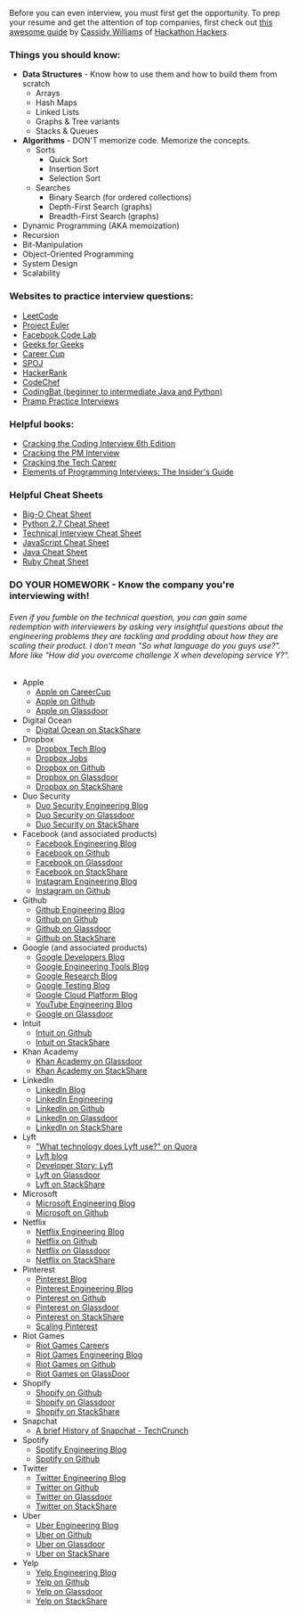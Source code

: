 Before you can even interview, you must first get the opportunity. To prep your resume and get the attention of top
companies, first check out [this awesome guide](https://github.com/cassidoo/getting-a-gig) by
[Cassidy Williams](http://www.cassidoo.co/) of [Hackathon Hackers](https://www.facebook.com/groups/hackathonhackers/).

### Things you should know:

- <b>Data Structures</b> - Know how to use them and how to build them from scratch
  - Arrays
  - Hash Maps
  - Linked Lists
  - Graphs & Tree variants
  - Stacks & Queues
- <b>Algorithms</b> - DON'T memorize code. Memorize the concepts.
  - Sorts
    - Quick Sort
    - Insertion Sort
    - Selection Sort
  - Searches
    - Binary Search (for ordered collections)
    - Depth-First Search (graphs)
    - Breadth-First Search (graphs)
- Dynamic Programming (AKA memoization)
- Recursion
- Bit-Manipulation
- Object-Oriented Programming
- System Design
- Scalability

### Websites to practice interview questions:

- [LeetCode](https://leetcode.com/)
- [Project Euler](https://projecteuler.net/)
- [Facebook Code Lab](https://codelab.interviewbit.com/index/)
- [Geeks for Geeks](http://qa.geeksforgeeks.org/)
- [Career Cup](http://www.careercup.com/page)
- [SPOJ](http://www.spoj.com/)
- [HackerRank](https://www.hackerrank.com/)
- [CodeChef](https://www.codechef.com/)
- [CodingBat (beginner to intermediate Java and Python)](http://codingbat.com/)
- [Pramp Practice Interviews](https://www.pramp.com/)

### Helpful books:

- [Cracking the Coding Interview 6th Edition](http://www.amazon.com/gp/product/0984782850/)
- [Cracking the PM Interview](http://www.amazon.com/Cracking-PM-Interview-Product-Technology/dp/0984782818/)
- [Cracking the Tech Career](http://www.amazon.com/Cracking-Tech-Career-Insider-Microsoft/dp/1118968085/)
- [Elements of Programming Interviews: The Insider's Guide](http://www.amazon.com/Elements-Programming-Interviews-Insiders-Guide/dp/1479274836/)

### Helpful Cheat Sheets

- [Big-O Cheat Sheet](http://bigocheatsheet.com/)
- [Python 2.7 Cheat Sheet](http://www.astro.up.pt/~sousasag/Python_For_Astronomers/Python_qr.pdf)
- [Technical Interview Cheat Sheet](https://gist.github.com/TSiege/cbb0507082bb18ff7e4b)
- [JavaScript Cheat Sheet](http://overapi.com/javascript/)
- [Java Cheat Sheet](http://overapi.com/java/)
- [Ruby Cheat Sheet](http://overapi.com/ruby/)

### DO YOUR HOMEWORK - Know the company you're interviewing with!

###### Even if you fumble on the technical question, you can gain some redemption with interviewers by asking _very_ insightful questions about the engineering problems they are tackling and prodding about how they are scaling their product. I don't mean "So what language do you guys use?". More like "How did you overcome challenge X when developing service Y?".

- Apple
  - [Apple on CareerCup](http://www.careercup.com/page?pid=apple-interview-questions)
  - [Apple on Github](https://github.com/apple)
  - [Apple on Glassdoor](http://www.glassdoor.com/Overview/Working-at-Apple-EI_IE1138.11,16.htm)
- Digital Ocean
  - [Digital Ocean on StackShare](http://stackshare.io/digitalocean/digitalocean)
- Dropbox
  - [Dropbox Tech Blog](https://blogs.dropbox.com/tech/)
  - [Dropbox Jobs](https://www.dropbox.com/jobs)
  - [Dropbox on Github](https://github.com/dropbox)
  - [Dropbox on Glassdoor](http://www.glassdoor.com/Overview/Working-at-Dropbox-EI_IE415350.11,18.htm)
  - [Dropbox on StackShare](http://stackshare.io/dropbox/dropbox)
- Duo Security
  - [Duo Security Engineering Blog](https://www.duosecurity.com/blog/category/engineering)
  - [Duo Security on Glassdoor](http://www.glassdoor.com/Overview/Working-at-Duo-Security-EI_IE776456.11,23.htm)
  - [Duo Security on StackShare](http://stackshare.io/duo-security/duo-security)
- Facebook (and associated products)
  - [Facebook Engineering Blog](https://code.facebook.com/)
  - [Facebook on Github](https://github.com/facebook)
  - [Facebook on Glassdoor](http://www.glassdoor.com/facebook)
  - [Facebook on StackShare](http://stackshare.io/facebook/facebook)
  - [Instagram Engineering Blog](http://instagram-engineering.tumblr.com/)
  - [Instagram on Github](https://github.com/instagram)
- Github
  - [Github Engineering Blog](https://github.com/blog/category/engineering)
  - [Github on Github](https://github.com/github)
  - [Github on Glassdoor](http://www.glassdoor.com/Overview/Working-at-GitHub-EI_IE671945.11,17.htm)
  - [Github on StackShare](http://stackshare.io/github/github)
- Google (and associated products)
  - [Google Developers Blog](http://googledevelopers.blogspot.com/)
  - [Google Engineering Tools Blog](http://google-engtools.blogspot.com/)
  - [Google Research Blog](http://googleresearch.blogspot.com/)
  - [Google Testing Blog](http://googletesting.blogspot.com/)
  - [Google Cloud Platform Blog](http://googlecloudplatform.blogspot.com/)
  - [YouTube Engineering Blog](http://youtube-eng.blogspot.com/)
  - [Google on Glassdoor](http://www.glassdoor.com/Overview/Working-at-Google-EI_IE9079.11,17.htm)
- Intuit
  - [Intuit on Github](https://github.com/intuit)
  - [Intuit on StackShare](http://stackshare.io/intuit/intuit)
- Khan Academy
  - [Khan Academy on Glassdoor](http://www.glassdoor.com/Overview/Working-at-Khan-Academy-EI_IE452278.11,23.htm)
  - [Khan Academy on StackShare](http://stackshare.io/khan-academy/khan-academy)
- LinkedIn
  - [LinkedIn Blog](http://blog.linkedin.com/)
  - [LinkedIn Engineering](https://engineering.linkedin.com/)
  - [LinkedIn on Github](https://github.com/linkedin)
  - [LinkedIn on Glassdoor](http://www.glassdoor.com/Overview/Working-at-LinkedIn-EI_IE34865.11,19.htm)
  - [LinkedIn on StackShare](http://stackshare.io/linkedin/linkedin)
- Lyft
  - ["What technology does Lyft use?" on Quora](https://www.quora.com/What-technology-does-Lyft-use)
  - [Lyft blog](http://blog.lyft.com/)
  - [Developer Story: Lyft](http://www.developereconomics.com/developer-story-lyft/)
  - [Lyft on Glassdoor](http://www.glassdoor.com/Overview/Working-at-Lyft-EI_IE700614.11,15.htm)
  - [Lyft on StackShare](http://stackshare.io/lyft/lyft)
- Microsoft
  - [Microsoft Engineering Blog](https://engineering.microsoft.com/)
  - [Microsoft on Github](https://github.com/microsoft)
- Netflix
  - [Netflix Engineering Blog](http://techblog.netflix.com/)
  - [Netflix on Github](https://github.com/netflix)
  - [Netflix on Glassdoor](http://www.glassdoor.com/Overview/Working-at-Netflix-EI_IE11891.11,18.htm)
  - [Netflix on StackShare](http://stackshare.io/netflix/netflix)
- Pinterest
  - [Pinterest Blog](https://blog.pinterest.com/en)
  - [Pinterest Engineering Blog](https://engineering.pinterest.com/)
  - [Pinterest on Github](https://github.com/pinterest)
  - [Pinterest on Glassdoor](http://www.glassdoor.com/Overview/Working-at-Pinterest-EI_IE503467.11,20.htm)
  - [Pinterest on StackShare](http://stackshare.io/pinterest/pinterest)
  - [Scaling Pinterest](http://highscalability.com/blog/2013/4/15/scaling-pinterest-from-0-to-10s-of-billions-of-page-views-a.html)
- Riot Games
  - [Riot Games Careers](http://www.riotgames.com/careers)
  - [Riot Games Engineering Blog](https://engineering.riotgames.com/)
  - [Riot Games on Github](https://github.com/riotgames)
  - [Riot Games on GlassDoor](https://www.glassdoor.com/Overview/Working-at-Riot-Games-EI_IE247538.11,21.htm)
- Shopify
  - [Shopify on Github](https://github.com/shopify)
  - [Shopify on Glassdoor](http://www.glassdoor.com/Overview/Working-at-Shopify-EI_IE675933.11,18.htm)
  - [Shopify on StackShare](http://stackshare.io/shopify/shopify)
- Snapchat
  - [A brief History of Snapchat - TechCrunch](http://techcrunch.com/gallery/a-brief-history-of-snapchat/)
- Spotify
  - [Spotify Engineering Blog](https://labs.spotify.com/)
  - [Spotify on Github](https://github.com/spotify)
- Twitter
  - [Twitter Engineering Blog](https://blog.twitter.com/engineering)
  - [Twitter on Github](https://github.com/twitter)
  - [Twitter on Glassdoor](http://www.glassdoor.com/Overview/Working-at-Twitter-EI_IE100569.11,18.htm)
  - [Twitter on StackShare](http://stackshare.io/twitter/twitter)
- Uber
  - [Uber Engineering Blog](https://eng.uber.com/)
  - [Uber on Github](https://github.com/uber)
  - [Uber on Glassdoor](http://www.glassdoor.com/Overview/Working-at-Uber-EI_IE575263.11,15.htm)
  - [Uber on StackShare](http://stackshare.io/uber/uber)
- Yelp
  - [Yelp Engineering Blog](http://engineeringblog.yelp.com/)
  - [Yelp on Github](https://github.com/yelp)
  - [Yelp on Glassdoor](http://www.glassdoor.com/Overview/Working-at-Yelp-EI_IE43314.11,15.htm)
  - [Yelp on StackShare](http://stackshare.io/yelp/yelp)

